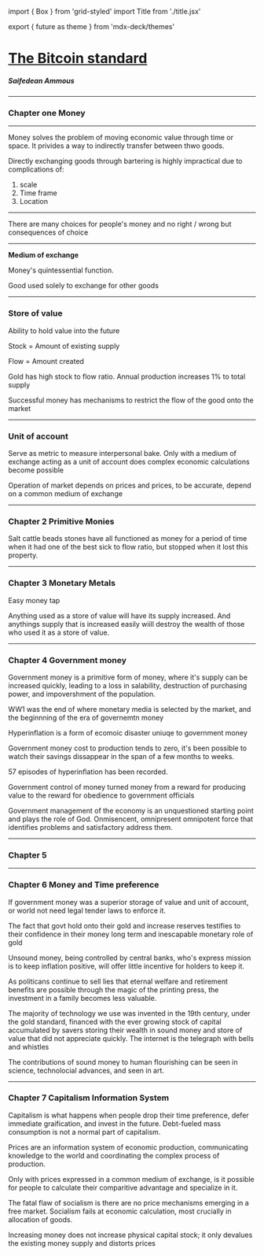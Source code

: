 import { Box } from 'grid-styled'
import Title from './title.jsx'


export { future as theme } from 'mdx-deck/themes'

<a
	target="_blank" href="https://www.amazon.com/Bitcoin-Standard-Decentralized-Alternative-Central/dp/1119473861/ref=sr_1_1?ie=UTF8&qid=1533816700&sr=8-1&keywords=bitcoin+standard">
<h1>The Bitcoin standard</h1>
</a>


##### Saifedean Ammous



---
### Chapter one Money
---


Money solves the problem of moving economic value through time or space. It privides a way to indirectly transfer between thwo goods.


Directly exchanging goods through bartering is highly impractical due to complications of:

1. scale
1. Time frame
1. Location

---

There are many choices for people's money and no right / wrong but consequences of choice

---
**Medium of exchange**

Money's quintessential function.


Good used solely to exchange for other goods

---
### Store of value


Ability to hold value into the future

Stock = Amount of existing supply

Flow = Amount created

Gold has high stock to flow ratio. Annual production increases 1% to total supply

Successful money has mechanisms to restrict the flow of the good onto the market

---

### Unit of account

Serve as metric to measure interpersonal bake. Only with a medium of exchange acting as a unit of account does complex economic calculations become possible

Operation of market depends on prices and prices, to be accurate, depend on a common medium of exchange


---
### Chapter 2 Primitive Monies


Salt cattle beads stones have all functioned as money for a period of time when it had one of the best sick to flow ratio, but stopped when it lost this property.

---
### Chapter 3 Monetary Metals


Easy money tap

Anything used as a store of value will have its supply increased. And anythings supply that is increased easily wiill destroy the wealth of those who used it as a store of value.


---
### Chapter 4 Government money


Government money is a primitive form of money, where it's supply can be increased quickly, leading to a loss in salability, destruction of purchasing power, and impovershment of the population.

WW1 was the end of where monetary media is selected by the market, and the beginnning of the era of governemtn money

Hyperinflation is a form of ecomoic disaster uniuqe to government money

Government money cost to production tends to zero, it's been possible to watch their savings dissappear in the span of a few months to weeks.

57 episodes of hyperinflation has been recorded.




Government control of money turned money from a reward for producing value to the reward for obedience to government officials


Government management of the economy is an unquestioned starting point and plays the role of God. Onmisencent, omnipresent omnipotent force that identifies problems and satisfactory address them.


---
### Chapter 5



---
### Chapter 6 Money and Time preference


If government money was a superior storage of value and unit of account, or world not need legal tender laws to enforce it.



The fact that govt hold onto their gold and increase reserves testifies to their confidence in their money long term and inescapable monetary role of gold


Unsound money, being controlled by central banks, who's express mission is to keep inflation positive, will offer little incentive for holders to keep it.

As politicans continue to sell lies that eternal welfare and retirement benefits are possible through the magic of the printing press, the investment in a family becomes less valuable.

The majority of technology we use was invented in the 19th century, under the gold standard, financed with the ever growing stock of capital accumulated by savers storing their wealth in sound money and store of value that did not appreciate quickly. The internet is the telegraph with bells and whistles


The contributions of sound money to human flourishing can be seen in science, technolocial advances, and seen in art.

---

### Chapter 7 Capitalism Information System

Capitalism is what happens when people drop their time preference, defer immediate graification, and invest in the future. Debt-fueled mass consumption is not a normal part of capitalism.


Prices are an information system of economic production, communicating knowledge to the world and coordinating the complex process of production.

Only with prices expressed in a common medium of exchange, is it possible for people to calculate their comparitive advantage and specialize in it.

The fatal flaw of socialism is there are no price mechanisms emerging in a free market.
Socialism fails at economic calculation, most crucially in allocation of goods.


Increasing money does not increase physical capital stock; it only devalues the existing money supply and distorts prices



